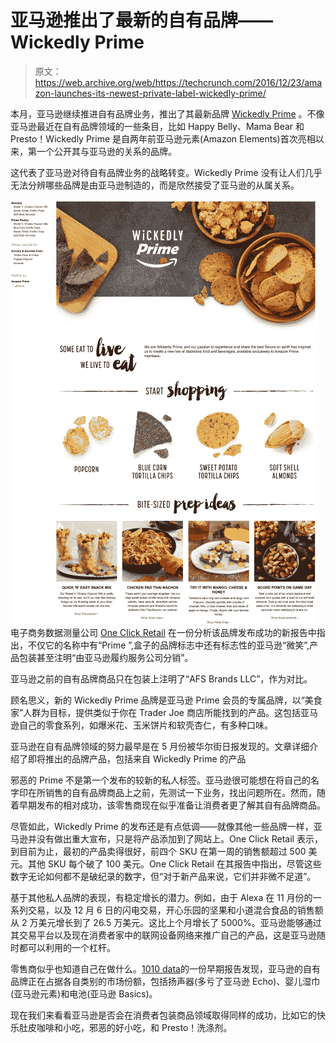 # 亚马逊推出了最新的自有品牌——Wickedly Prime 

> 原文：<https://web.archive.org/web/https://techcrunch.com/2016/12/23/amazon-launches-its-newest-private-label-wickedly-prime/>

本月，亚马逊继续推进自有品牌业务，推出了其最新品牌 [Wickedly Prime](https://web.archive.org/web/20230326163228/https://www.amazon.com/b?ie=UTF8&node=13854994011) 。不像亚马逊最近在自有品牌领域的一些条目，比如 Happy Belly、Mama Bear 和 Presto！Wickedly Prime 是自两年前亚马逊元素(Amazon Elements)首次亮相以来，第一个公开其与亚马逊的关系的品牌。

这代表了亚马逊对待自有品牌业务的战略转变。Wickedly Prime 没有让人们几乎无法分辨哪些品牌是由亚马逊制造的，而是欣然接受了亚马逊的从属关系。

![wickedlyprime](img/210d4cd01c6f088441370847afbf10fe.png)电子商务数据测量公司 [One Click Retail](https://web.archive.org/web/20230326163228/http://oneclickretail.com/announcing-wickedly-prime) 在一份分析该品牌发布成功的新报告中指出，不仅它的名称中有“Prime ”,盒子的品牌标志中还有标志性的亚马逊“微笑”,产品包装甚至注明“由亚马逊履约服务公司分销”。

亚马逊之前的自有品牌商品只在包装上注明了“AFS Brands LLC”，作为对比。

顾名思义，新的 Wickedly Prime 品牌是亚马逊 Prime 会员的专属品牌，以“美食家”人群为目标，提供类似于你在 Trader Joe 商店所能找到的产品。这包括亚马逊自己的零食系列，如爆米花、玉米饼片和软壳杏仁，有多种口味。

亚马逊在自有品牌领域的努力最早是在 5 月份被华尔街日报发现的。文章详细介绍了即将推出的品牌产品，包括来自 Wickedly Prime 的产品

邪恶的 Prime 不是第一个发布的较新的私人标签。亚马逊很可能想在将自己的名字印在所销售的自有品牌商品上之前，先测试一下业务，找出问题所在。然而，随着早期发布的相对成功，该零售商现在似乎准备让消费者更了解其自有品牌商品。

尽管如此，Wickedly Prime 的发布还是有点低调——就像其他一些品牌一样，亚马逊并没有做出重大宣布，只是将产品添加到了网站上。One Click Retail 表示，到目前为止，最初的产品卖得很好，前四个 SKU 在第一周的销售额超过 500 美元。其他 SKU 每个破了 100 美元。One Click Retail 在其报告中指出，尽管这些数字无论如何都不是破纪录的数字，但“对于新产品来说，它们并非微不足道”。

基于其他私人品牌的表现，有稳定增长的潜力。例如，由于 Alexa 在 11 月份的一系列交易，以及 12 月 6 日的闪电交易，开心乐园的坚果和小道混合食品的销售额从 2 万美元增长到了 26.5 万美元。这比上个月增长了 5000%。亚马逊能够通过其交易平台以及现在消费者家中的联网设备网络来推广自己的产品，这是亚马逊随时都可以利用的一个杠杆。

零售商似乎也知道自己在做什么。[1010 data](https://web.archive.org/web/20230326163228/https://techcrunch.com/2016/11/03/amazons-private-label-brands-are-killing-it-says-new-report/)的一份早期报告发现，亚马逊的自有品牌正在占据各自类别的市场份额，包括扬声器(多亏了亚马逊 Echo)、婴儿湿巾(亚马逊元素)和电池(亚马逊 Basics)。

现在我们来看看亚马逊是否会在消费者包装商品领域取得同样的成功，比如它的快乐肚皮咖啡和小吃，邪恶的好小吃，和 Presto！洗涤剂。
